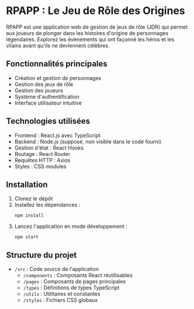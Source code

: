 # RPAPP : Le Jeu de Rôle des Origines

RPAPP est une application web de gestion de jeux de rôle (JDR) qui permet aux joueurs de plonger dans les histoires d'origine de personnages légendaires. Explorez les événements qui ont façonné les héros et les vilains avant qu'ils ne deviennent célèbres.

## Fonctionnalités principales

- Création et gestion de personnages
- Gestion des jeux de rôle
- Gestion des joueurs
- Système d'authentification
- Interface utilisateur intuitive

## Technologies utilisées

- Frontend : React.js avec TypeScript
- Backend : Node.js (supposé, non visible dans le code fourni)
- Gestion d'état : React Hooks
- Routage : React Router
- Requêtes HTTP : Axios
- Styles : CSS modules

## Installation

1. Clonez le dépôt
2. Installez les dépendances :
   ```
   npm install
   ```
3. Lancez l'application en mode développement :
   ```
   npm start
   ```

## Structure du projet

- `/src` : Code source de l'application
  - `/components` : Composants React réutilisables
  - `/pages` : Composants de pages principales
  - `/types` : Définitions de types TypeScript
  - `/utils` : Utilitaires et constantes
  - `/styles` : Fichiers CSS globaux
